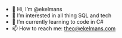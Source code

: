 - 👋 Hi, I’m @ekelmans
- 👀 I’m interested in all thing SQL and tech
- 🌱 I’m currently learning to code in C#
- 📫 How to reach me: theo@ekelmans.com
